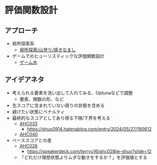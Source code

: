 # 評価関数設計

## アプローチ

- 局所探索系
  - [局所探索/山登り/焼きなまし](./sa.md)
- ゲームでのヒューリスティックな評価関数設計
  - [ゲーム木](./game_tree.md)

## アイデアネタ

- 考えられる要素を洗い出して入れてみる、Optunaなどで調整
  - 要素、関数の形、など
- 生スコアに含まれていない周りの状態を含める
- 避けたい状態にペナルティ
- 最終的なスコアとしてあり得る下限/下界を考える
  - [AHC033](../ContestMemo/ahc033.md)
    - https://shuu0914.hatenablog.com/entry/2024/05/27/190612
  - [AHC040](../ContestMemo/ahc040.md)
- ベーススコアとの差
  - [AHC028](../ContestMemo/ahc028.md)
    - https://speakerdeck.com/terryu16/ahc028jie-shuo?slide=12
  - 「どれだけ理想状態よりムダな動きをするか？」を評価値とする
